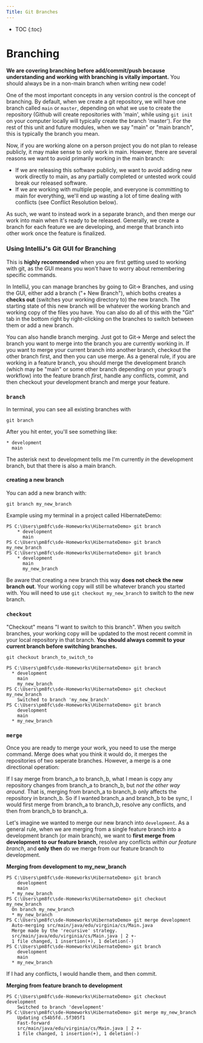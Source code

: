```yaml
---
Title: Git Branches
---
```


* TOC
{:toc}

# Branching

**We are covering branching before add/commit/push because
understanding and working with branching is vitally important.**
You should always be in a non-main branch when writing new code!

One of the most important concepts in any version control is the
concept of branching. By default, when we create a git repository,
we will have one branch called `main` or `master`, depending on
what we use to create the repository (Github will create
repositories with 'main', while using `git init` on your computer
locally will typically create the branch 'master'). For the
rest of this unit and future modules, when we say "main" or "main branch",
this is typically the branch you mean.

Now, if you are working alone on a person project you do not plan
to release publicly, it may make sense to only work in main. However,
there are several reasons we want to avoid primarily working in the main
branch:

* If we are releasing this software publicly, we want to avoid
  adding new work directly to main, as any partially completed
  or untested work could break our released software.
* If we are working with multiple people, and everyone is
  committing to main for everything, we'll end up wasting a lot
  of time dealing with conflicts (see Conflict Resolution below).

As such, we want to instead work in a separate branch, and then
merge our work into main when it's ready to be released. Generally,
we create a branch for each feature we are developing, and merge
that branch into other work once the feature is finalized.

### Using IntelliJ's Git GUI for Branching

This is **highly recommended** when you are first getting used to
working with git, as the GUI means you won't have to worry
about remembering specific commands.

In IntelliJ, you can manage branches by going to Git-> Branches,
and using the GUI, either add a branch ("+ New Branch"), which
boths creates a **checks out** (switches your working directory to)
the new branch. The starting state of this new branch will be whatever
the working branch and working copy of the files you have. You can
also do all of this with the "Git" tab in the bottom right by
right-clicking on the branches to switch between them or add a new branch.

You can also handle branch merging. Just got to Git-> Merge and
select the branch you want to merge into the branch you are currently
working in. If you want to merge your current branch into another branch,
checkout the other branch first, and then you can use merge. As a general
rule, if you are working in a feature branch, you should merge the development
branch (which may be "main" or some other branch depending on your group's
workflow) into the feature branch *first*, handle any conflicts, commit, and
then checkout your development branch and merge your feature.

### ```branch```

In terminal, you can see all existing branches with

`git branch`

After you hit enter, you'll see something like:

```shell
* development
  main
```

The asterisk next to development tells me I'm currently *in*
the development branch, but that there is also a main
branch.

#### creating a new branch

You can add a new branch with:

`git branch my_new_branch`

Example using my terminal in a project called HibernateDemo:

```
PS C:\Users\pm8fc\sde-Homeworks\HibernateDemo> git branch
    * development
      main
PS C:\Users\pm8fc\sde-Homeworks\HibernateDemo> git branch my_new_branch
PS C:\Users\pm8fc\sde-Homeworks\HibernateDemo> git branch
    * development
      main
      my_new_branch
 ```

Be aware that creating a new branch this way **does not check the
new branch out**. Your working copy will still be whatever branch you
started with. You will need to use `git checkout my_new_branch` to switch
to the new branch.

### ```checkout```

"Checkout" means "I want to switch to this branch". When you switch
branches, your working copy will be updated to the most recent
commit in your local repository in that branch. **You should always
commit to your current branch before switching branches.**

`git checkout branch_to_switch_to`

```shell
PS C:\Users\pm8fc\sde-Homeworks\HibernateDemo> git branch
  * development
    main
    my_new_branch
PS C:\Users\pm8fc\sde-Homeworks\HibernateDemo> git checkout my_new_branch
    Switched to branch 'my_new_branch'
PS C:\Users\pm8fc\sde-Homeworks\HibernateDemo> git branch
    development
    main
  * my_new_branch
```

### ```merge```

Once you are ready to merge your work, you need to use the merge command.
Merge does what you think it would do, it merges the repositories of
two seperate branches. However, a merge is a one directional operation:

If I say merge from branch_a to branch_b, what I mean is copy any
repository changes from branch_a to branch_b, but *not the other way around.*
That is, merging from branch_a to branch_b only affects the repository in
branch_b. So if I wanted branch_a and branch_b to be sync, I would first merge
from branch_a to branch_b, resolve any conflicts, and then from branch_b
to branch_a.

Let's imagine we wanted to merge our new branch into `development`. As a
general rule, when we are merging from a single feature branch into a
development branch (or main branch), we want to **first merge from development
to our feature branch**, resolve any conflicts *within our feature branch*, and
**only then** do we merge from our feature branch to development.

**Merging from development to my_new_branch**

```shell
PS C:\Users\pm8fc\sde-Homeworks\HibernateDemo> git branch
    development
    main
  * my_new_branch
PS C:\Users\pm8fc\sde-Homeworks\HibernateDemo> git checkout my_new_branch
  On branch my_new_branch
  * my_new_branch
PS C:\Users\pm8fc\sde-Homeworks\HibernateDemo> git merge development
  Auto-merging src/main/java/edu/virginia/cs/Main.java
  Merge made by the 'recursive' strategy.
  src/main/java/edu/virginia/cs/Main.java | 2 +-
  1 file changed, 1 insertion(+), 1 deletion(-)
PS C:\Users\pm8fc\sde-Homeworks\HibernateDemo> git branch
    development
    main
  * my_new_branch
```

If I had any conflicts, I would handle them, and then commit.

**Merging from feature branch to development**

```shell
PS C:\Users\pm8fc\sde-Homeworks\HibernateDemo> git checkout development
    Switched to branch 'development'
PS C:\Users\pm8fc\sde-Homeworks\HibernateDemo> git merge my_new_branch
    Updating c54b5fd..5f305f1
    Fast-forward
    src/main/java/edu/virginia/cs/Main.java | 2 +-
    1 file changed, 1 insertion(+), 1 deletion(-)
```